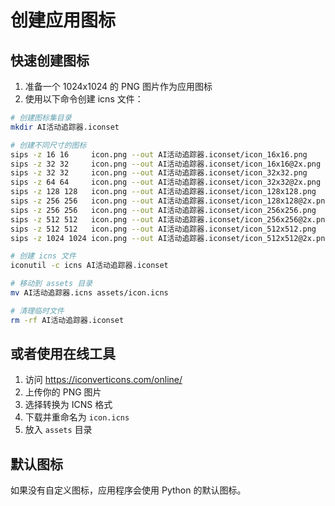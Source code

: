 # 创建应用图标

## 快速创建图标

1. 准备一个 1024x1024 的 PNG 图片作为应用图标
2. 使用以下命令创建 icns 文件：

```bash
# 创建图标集目录
mkdir AI活动追踪器.iconset

# 创建不同尺寸的图标
sips -z 16 16     icon.png --out AI活动追踪器.iconset/icon_16x16.png
sips -z 32 32     icon.png --out AI活动追踪器.iconset/icon_16x16@2x.png
sips -z 32 32     icon.png --out AI活动追踪器.iconset/icon_32x32.png
sips -z 64 64     icon.png --out AI活动追踪器.iconset/icon_32x32@2x.png
sips -z 128 128   icon.png --out AI活动追踪器.iconset/icon_128x128.png
sips -z 256 256   icon.png --out AI活动追踪器.iconset/icon_128x128@2x.png
sips -z 256 256   icon.png --out AI活动追踪器.iconset/icon_256x256.png
sips -z 512 512   icon.png --out AI活动追踪器.iconset/icon_256x256@2x.png
sips -z 512 512   icon.png --out AI活动追踪器.iconset/icon_512x512.png
sips -z 1024 1024 icon.png --out AI活动追踪器.iconset/icon_512x512@2x.png

# 创建 icns 文件
iconutil -c icns AI活动追踪器.iconset

# 移动到 assets 目录
mv AI活动追踪器.icns assets/icon.icns

# 清理临时文件
rm -rf AI活动追踪器.iconset
```

## 或者使用在线工具

1. 访问 https://iconverticons.com/online/
2. 上传你的 PNG 图片
3. 选择转换为 ICNS 格式
4. 下载并重命名为 `icon.icns`
5. 放入 `assets` 目录

## 默认图标

如果没有自定义图标，应用程序会使用 Python 的默认图标。